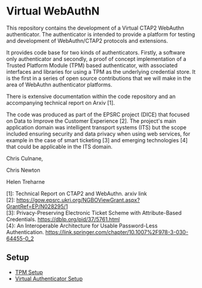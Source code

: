 # Virtual WebAuthN
This repository contains the development of a Virtual CTAP2 WebAuthn authenticator. The authenticator is intended to provide a platform for testing and development of WebAuthn/CTAP2 protocols and extensions.

It provides code base for two kinds of authenticators. Firstly, a software only authenticator and secondly, a proof of concept implementation of a Trusted Platform Module (TPM) based authenticator, with associated interfaces and libraries for using a TPM as the underlying credential store. It is the first in a series of open source contributions that we will make in the area of WebAuthn authenticator platforms.

There is extensive documentation within the code repository and an accompanying technical report on Arxiv [1].

The code was produced as part of the EPSRC project (DICE) that focused on Data to Improve the Customer Experience [2]. The project's main application domain was intelligent transport systems (ITS) but the scope included ensuring security and data privacy when using web services, for example in the case of smart ticketing [3] and emerging technologies [4] that could be applicable in the ITS domain.

Chris Culnane,

Chris Newton

Helen Treharne

[1]: Technical Report on CTAP2 and WebAuthn. arxiv link <br>
[2]: https://gow.epsrc.ukri.org/NGBOViewGrant.aspx?GrantRef=EP/N028295/1 <br>
[3]: Privacy-Preserving Electronic Ticket Scheme with Attribute-Based Credentials. https://dblp.org/pid/37/5761.html <br>
[4}: An Interoperable Architecture for Usable Password-Less Authentication. https://link.springer.com/chapter/10.1007%2F978-3-030-64455-0_2  <br>

## Setup
* [TPM Setup](./tpm/README.md)
* [Virtual Authenticator Setup](./SETUP.md)
